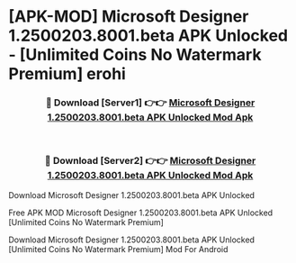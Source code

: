 # [APK-MOD] Microsoft Designer 1.2500203.8001.beta APK Unlocked - [Unlimited Coins No Watermark Premium] erohi



<div align="center">
<h3>🔴 Download [Server1] 👉👉 <a href="https://momento.my/?title=Microsoft_Designer_1.2500203.8001.beta_APK_Unlocked">Microsoft Designer 1.2500203.8001.beta APK Unlocked Mod Apk</a></h3><br>

<h3>🔴 Download [Server2] 👉👉 <a href="https://momento.my/?title=Microsoft_Designer_1.2500203.8001.beta_APK_Unlocked">Microsoft Designer 1.2500203.8001.beta APK Unlocked Mod Apk</a></h3>
</div>



Download Microsoft Designer 1.2500203.8001.beta APK Unlocked 

Free APK MOD Microsoft Designer 1.2500203.8001.beta APK Unlocked [Unlimited Coins No Watermark Premium]

Download Microsoft Designer 1.2500203.8001.beta APK Unlocked [Unlimited Coins No Watermark Premium] Mod For Android
